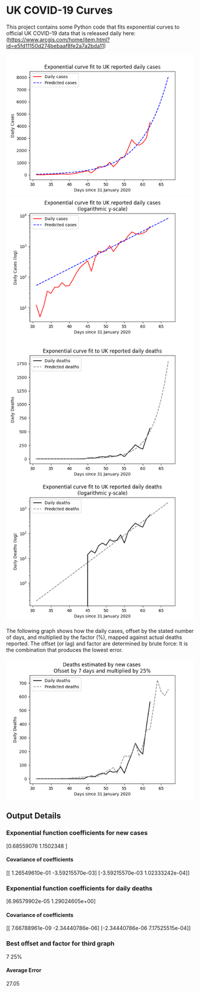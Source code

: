 # UK COVID-19 Curves

This project contains some Python code that fits exponential curves to
official UK COVID-19 data that is released daily here: (https://www.arcgis.com/home/item.html?id=e5fd11150d274bebaaf8fe2a7a2bda11)

![Graph of actual cases and exponential curve](cases.png)
![Graph of actual cases and exponential curve](cases-log.png)
![Graph of actual cases and exponential deaths](deaths.png)
![Graph of actual cases and exponential deaths](deaths-log.png)

The following graph shows how the daily cases, offset by the stated number of days,
and  multiplied by the factor (%), mapped against actual deaths reported.
The offset (or lag) and factor are determined by brute force:
It is the combination that produces the lowest error.

![Graph of predicted deaths based on earlier new cases](cases-deaths.png)

Output Details
--------------
<h3>Exponential function coefficients for new cases</h3>
[0.68559076 1.1502348 ]
<h4>Covariance of coefficients</h4>
[[ 1.26549610e-01 -3.59215570e-03]
 [-3.59215570e-03  1.02333242e-04]]
<h3>Exponential function coefficients for daily deaths</h3>
[6.96579902e-05 1.29024605e+00]
<h4>Covariance of coefficients</h4>
[[ 7.66788961e-09 -2.34440786e-06]
 [-2.34440786e-06  7.17525515e-04]] <br/>
<h3>Best offset and factor for third graph</h3>
7 25%
<h4>Average Error</h4>
27.05

